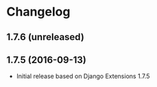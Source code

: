 Changelog
=========

1.7.6 (unreleased)
------------------



1.7.5 (2016-09-13)
------------------

* Initial release based on Django Extensions 1.7.5
